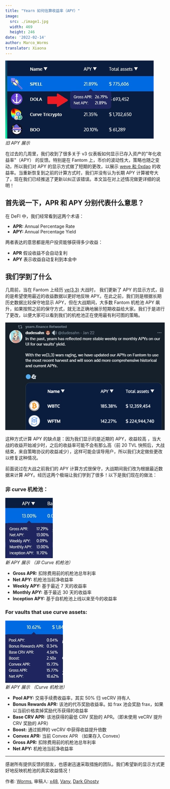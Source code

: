 ```yaml
---
title: "Yearn 如何估算收益率（APY）"
image:
  src: ./image1.jpg
  width: 469
  height: 246
date: '2022-02-14'
author: Marco_Worms
translator: Xiaona
---
```


![](./image1.jpg?w=469&h=246)\
*旧 APY 展示*

在过去的几周里，我们收到了很多关于 v3 仪表板如何显示已存入资产的"年化收益率"（APY） 的反馈。特别是在 Fantom 上，币价的波动性大，策略也随之变动，所以我们对 APY 的显示方式做了短期的更改，以展示 [weve 和 0xdao](https://twitter.com/iearnfinance/status/1484570907041357828) 的收益率。当重新恢复到之前的计算方式时，我们并没有认为长期 APY 计算被夸大了，现在我们已经推送了更新以纠正该错误。本文旨在对上述情况做更详细的说明！

## 首先说一下，APR 和 APY 分别代表什么意思？

在 DeFI 中，我们经常看到这两个术语：

- **APR:** Annual Percentage Rate
- **APY:** Annual Percentage Yield

两者表达的意思都是用户投资能够获得多少收益：

- **APR** 假设收益不会自动复利
- **APY** 表示收益自动复利到本金中

## 我们学到了什么

几周前，当在 Fantom 上经历 [ve(3,3)](https://twitter.com/iearnfinance/status/1484570907041357828) 大战时， 我们更新了 APY 的显示方式，目的是希望使用最近的收益数据以更好地反映 APY。在此之前，我们则是根据长期历史数据比较保守地显示 APY，但在大战期间，大多数 Fantom 机枪池 APY 飙升，如果按照之前的保守方式，就无法正确地展示短期收益给大家。我们于是进行了更改，以便大家可以看到我们的机枪池正在使用最有利可图的策略。

![](./image2.jpg?w=591&h=397)

这种方式计算 APY 的缺点是：因为我们显示的是近期的 APY，收益较高 ，当大战的收益开始减少时，之后的收益率可能不会有那么高（前 20 TVL 快照后，大战结束，来自策略协议的收益减少），这样可能会误导用户，所以我们决定做些更改以修复这种情况。

前面说过在大战之前我们的 APY 计算方式很保守，大战期间我们改为根据最近数据来计算 APY。经历这两个极端让我们学到了很多！以下是我们现在的做法：

### 非 curve 机枪池：

![](./image3.jpg?w=150&h=190)\
*新 APY 展示 （非 Curve 机枪池）*

- **Gross APR:** 扣除费用前的机枪池总年利率
- **Net APY:** 机枪池当前净收益率
- **Weekly APY:** 基于最近 7 天的收益率
- **Monthly APY:** 基于最近 30 天的收益率
- **Inception APY:** 基于自机枪池上线以来至今的收益率

### For vaults that use curve assets:

![](./image4.jpg?w=182&h=196)\
*新 APY 展示 （Curve 机枪池）*

- **Pool APY:** 交易手续费收益率，其实 50% 归 veCRV 持有人
- **Bonus Rewards APR:** 该池的代币奖励收益率。如 frax 池会奖励 frax，如果以当前价格卖掉奖励代币获得的收益率
- **Base CRV APR:** 该池获得的最低 CRV 奖励的 APR。（即未使用 veCRV 提升 CRV 奖励的 APR）
- **Boost:** 通过抵押的 veCRV 中获得收益提升倍数
- **Convex APR:** 当前 Convex APR （如果存入 Convex）
- **Gross APR:** 扣除费用前的机枪池总年利率
- **Net APY:** 机枪池当前净收益率

---

感谢所有提供反馈的朋友，也感谢迅速采取措施的团队。我们希望新的显示方式更好地反映机枪池的真实收益情况！

作者: [Worms](https://twitter.com/MarcoWorms), 审稿人: [x48](https://twitter.com/x48_crypto), [Vany](https://twitter.com/vannny365), [Dark Ghosty](https://github.com/DarkGhost7)